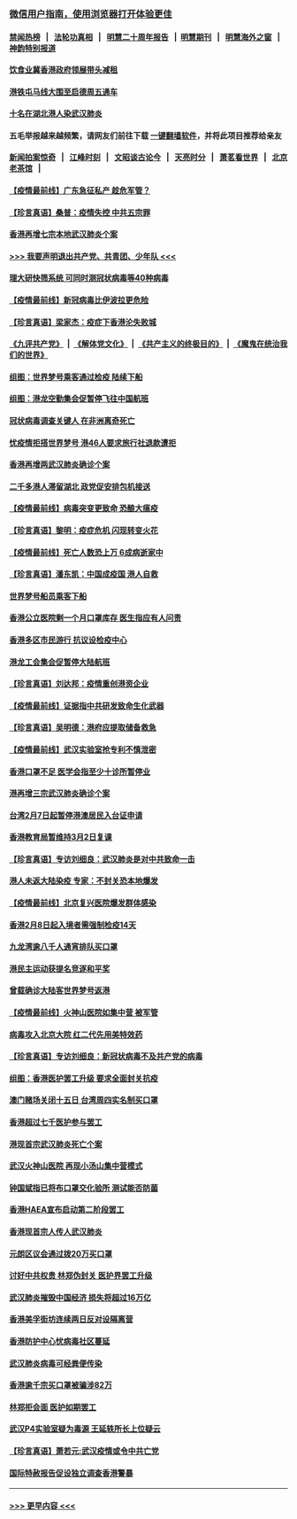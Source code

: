 ### [微信用户指南，使用浏览器打开体验更佳](https://github.com/gfw-breaker/banned-news1/blob/master/indexes/wechat-guide.md?t=0)
#### [禁闻热榜](热点新闻.md?t=0)  &nbsp;&nbsp;|&nbsp;&nbsp; [法轮功真相](https://github.com/gfw-breaker/truth/blob/master/README.md?t=0) &nbsp;&nbsp;|&nbsp;&nbsp; [明慧二十周年报告](https://github.com/gfw-breaker/mh-reports/blob/master/README.md?t=0) &nbsp;&nbsp;|&nbsp;&nbsp;[明慧期刊](https://github.com/gfw-breaker/mh-qikan) &nbsp;&nbsp;|&nbsp;&nbsp; [明慧海外之窗](https://github.com/gfw-breaker/mh-news/blob/master/README.md?t=0) &nbsp;&nbsp;|&nbsp;&nbsp; [神韵特别报道](https://github.com/gfw-breaker/mh-news/blob/master/shenyun.md?t=0)
#### [饮食业冀香港政府领展带头减租](../pages/nsc415/n11864876.md?t=02131211) 
#### [港铁屯马线大围至启德周五通车](../pages/nsc415/n11864842.md?t=02131211) 
#### [十名在湖北港人染武汉肺炎](../pages/nsc415/n11864807.md?t=02131211) 
#### 五毛举报越来越频繁，请网友们前往下载 [一键翻墙软件](https://github.com/gfw-breaker/ssr-accounts)，并将此项目推荐给亲友
#### [新闻拍案惊奇](https://github.com/gfw-breaker/banned-news1/blob/master/pages/link4.md) &nbsp;&nbsp;|&nbsp;&nbsp; [江峰时刻](https://github.com/gfw-breaker/banned-news1/blob/master/pages/link4.md) &nbsp;&nbsp;|&nbsp;&nbsp; [文昭谈古论今](https://github.com/gfw-breaker/banned-news1/blob/master/pages/link4.md) &nbsp;&nbsp;|&nbsp;&nbsp; [天亮时分](https://github.com/gfw-breaker/banned-news1/blob/master/pages/link4.md) &nbsp;&nbsp;|&nbsp;&nbsp; [萧茗看世界](https://github.com/gfw-breaker/banned-news1/blob/master/pages/link4.md) &nbsp;&nbsp;|&nbsp;&nbsp; [北京老茶馆](https://github.com/gfw-breaker/banned-news1/blob/master/pages/link4.md) &nbsp;&nbsp;|&nbsp;&nbsp; 
#### [【疫情最前线】广东急征私产 趁危军管？](../pages/nsc415/n11864205.md?t=02131211) 
#### [【珍言真语】桑普：疫情失控 中共五宗罪](../pages/nsc415/n11864157.md?t=02131211) 
#### [香港再增七宗本地武汉肺炎个案](../pages/nsc415/n11862405.md?t=02131211) 
#### [>>> 我要声明退出共产党、共青团、少年队 <<<](https://github.com/begood0513/goodnews/blob/master/quit/letter.md) 
#### [理大研快筛系统 可同时测冠状病毒等40种病毒](../pages/nsc415/n11862376.md?t=02131211) 
#### [【疫情最前线】新冠病毒比伊波拉更危险](../pages/nsc415/n11862199.md?t=02131211) 
#### [【珍言真语】梁家杰：疫症下香港沦失败城](../pages/nsc415/n11861588.md?t=02131211) 
#### [《九评共产党》](https://github.com/begood0513/9ping.md/blob/master/README.md) &nbsp;|&nbsp; [《解体党文化》](../../../../jtdwh.md/blob/master/README.md)  &nbsp;|&nbsp; [《共产主义的终极目的》](../../../../gczydzjmd.md/blob/master/README.md) &nbsp;|&nbsp; [《魔鬼在统治我们的世界》](../../../../mgztzwmdsj.md/blob/master/README.md) 
#### [组图：世界梦号乘客通过检疫 陆续下船](../pages/nsc415/n11858302.md?t=02131211) 
#### [组图：港龙空勤集会促暂停飞往中国航班](../pages/nsc415/n11858190.md?t=02131211) 
#### [冠状病毒调查关键人 在非洲离奇死亡](../pages/nsc415/n11859798.md?t=02131211) 
#### [忧疫情拒搭世界梦号 港46人要求旅行社退款遭拒](../pages/nsc415/n11859849.md?t=02131211) 
#### [香港再增两武汉肺炎确诊个案](../pages/nsc415/n11859833.md?t=02131211) 
#### [二千多港人滞留湖北 政党促安排包机接送](../pages/nsc415/n11859831.md?t=02131211) 
#### [【疫情最前线】病毒突变更致命 恐酿大瘟疫](../pages/nsc415/n11859604.md?t=02131211) 
#### [【珍言真语】黎明：疫症危机 闪现转变火花](../pages/nsc415/n11859199.md?t=02131211) 
#### [【疫情最前线】死亡人数恐上万 6成病逝家中](../pages/nsc415/n11856687.md?t=02131211) 
#### [【珍言真语】潘东凯：中国成疫国 港人自救](../pages/nsc415/n11856962.md?t=02131211) 
#### [世界梦号船员乘客下船](../pages/nsc415/n11856883.md?t=02131211) 
#### [香港公立医院剩一个月口罩库存 医生指应有人问责](../pages/nsc415/n11856875.md?t=02131211) 
#### [香港多区市民游行 抗议设检疫中心](../pages/nsc415/n11856866.md?t=02131211) 
#### [港龙工会集会促暂停大陆航班](../pages/nsc415/n11856840.md?t=02131211) 
#### [【珍言真语】刘达邦：疫情重创港资企业](../pages/nsc415/n11854274.md?t=02131211) 
#### [【疫情最前线】证据指中共研发致命生化武器](../pages/nsc415/n11853087.md?t=02131211) 
#### [【珍言真语】吴明德：港府应提取储备救急](../pages/nsc415/n11852734.md?t=02131211) 
#### [【疫情最前线】武汉实验室抢专利不慎泄密](../pages/nsc415/n11850310.md?t=02131211) 
#### [香港口罩不足 医学会指至少十诊所暂停业](../pages/nsc415/n11850301.md?t=02131211) 
#### [港再增三宗武汉肺炎确诊个案](../pages/nsc415/n11850328.md?t=02131211) 
#### [台湾2月7日起暂停港澳居民入台证申请](../pages/nsc415/n11850304.md?t=02131211) 
#### [香港教育局暂维持3月2日复课](../pages/nsc415/n11850260.md?t=02131211) 
#### [【珍言真语】专访刘细良：武汉肺炎是对中共致命一击](../pages/nsc415/n11849934.md?t=02131211) 
#### [港人未返大陆染疫 专家：不封关恐本地爆发](../pages/nsc415/n11848021.md?t=02131211) 
#### [【疫情最前线】北京复兴医院爆发群体感染](../pages/nsc415/n11847626.md?t=02131211) 
#### [香港2月8日起入境者需强制检疫14天](../pages/nsc415/n11847658.md?t=02131211) 
#### [九龙湾逾八千人通宵排队买口罩](../pages/nsc415/n11847647.md?t=02131211) 
#### [港民主运动获提名竞逐和平奖](../pages/nsc415/n11847633.md?t=02131211) 
#### [曾载确诊大陆客世界梦号返港](../pages/nsc415/n11847608.md?t=02131211) 
#### [【疫情最前线】火神山医院如集中营 被军管](../pages/nsc415/n11847524.md?t=02131211) 
#### [病毒攻入北京大院 红二代先用美特效药](../pages/nsc415/n11847427.md?t=02131211) 
#### [【珍言真语】专访刘细良：新冠状病毒不及共产党的病毒](../pages/nsc415/n11847164.md?t=02131211) 
#### [组图：香港医护罢工升级 要求全面封关抗疫](../pages/nsc415/n11844107.md?t=02131211) 
#### [澳门赌场关闭十五日 台湾周四实名制买口罩](../pages/nsc415/n11845083.md?t=02131211) 
#### [香港超过七千医护参与罢工](../pages/nsc415/n11845051.md?t=02131211) 
#### [港现首宗武汉肺炎死亡个案](../pages/nsc415/n11844998.md?t=02131211) 
#### [武汉火神山医院 再现小汤山集中营模式](../pages/nsc415/n11844763.md?t=02131211) 
#### [钟国斌指已将布口罩交化验所 测试能否防菌](../pages/nsc415/n11842783.md?t=02131211) 
#### [香港HAEA宣布启动第二阶段罢工](../pages/nsc415/n11842723.md?t=02131211) 
#### [香港现首宗人传人武汉肺炎](../pages/nsc415/n11842766.md?t=02131211) 
#### [元朗区议会通过拨20万买口罩](../pages/nsc415/n11842754.md?t=02131211) 
#### [讨好中共权贵 林郑伪封关 医护界罢工升级](../pages/nsc415/n11842359.md?t=02131211) 
#### [武汉肺炎摧毁中国经济 损失将超过16万亿](../pages/nsc415/n11839723.md?t=02131211) 
#### [香港美孚街坊连续两日反对设隔离营](../pages/nsc415/n11839962.md?t=02131211) 
#### [香港防护中心忧病毒社区蔓延](../pages/nsc415/n11839933.md?t=02131211) 
#### [武汉肺炎病毒可经粪便传染](../pages/nsc415/n11839939.md?t=02131211) 
#### [香港逾千宗买口罩被骗涉82万](../pages/nsc415/n11839914.md?t=02131211) 
#### [林郑拒会面 医护如期罢工](../pages/nsc415/n11839892.md?t=02131211) 
#### [武汉P4实验室疑为毒源 王延轶所长上位疑云](../pages/nsc415/n11835543.md?t=02131211) 
#### [【珍言真语】萧若元:武汉疫情或令中共亡党](../pages/nsc415/n11829394.md?t=02131211) 
#### [国际特赦报告促设独立调查香港警暴](../pages/nsc415/n11833845.md?t=02131211) 

----
#### [ >>> 更早内容 <<< ](../indexes/nsc415-earlier.md)

